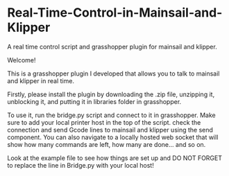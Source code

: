 # Real-Time-Control-in-Mainsail-and-Klipper
A real time control script and grasshopper plugin for mainsail and klipper.

Welcome! 

This is a grasshopper plugin I developed that allows you to talk to mainsail and klipper in real time. 

Firstly, please install the plugin by downloading the .zip file, unzipping it, unblocking it, and putting it in libraries folder in grasshopper. 

To use it, run the bridge.py script and connect to it in grasshopper. Make sure to add your local printer host in the top of the script. check the connection and send Gcode lines to mainsail and klipper using the send component. 
You can also navigate to a locally hosted web socket that will show how many commands are left, how many are done... and so on. 

Look at the example file to see how things are set up and DO NOT FORGET to replace the line in Bridge.py with your local host! 

